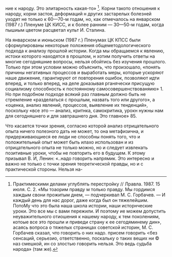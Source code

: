 ние к народу. Это элитарность какая-то» [^*]. Корни такото отношения к народу, корни застоя, деформаций н других застарелых болезней уходят не только к 60—70-м годам, но, как отмечалось на январском (1987 г.) Пленуме ЦК КИСС, и к более ранним — 30—50-м годам, когда пышиым цветом расцветал культ И. Сталина.

На январском и июньском (1987 г.} Пленумах ЦК КПСС были сформулированы некоторые положения общеметодологического подхода к анализу прошлой истории. Когда мы обращаемся к явлению, истоки которого находятся в прошлом, н хотим получить ответы на многие сегодняшние вопросы, нельзя обойтись без изучения прошлого. Только при этом условии можно объяснить, что произошало, «понять причины негативных процессов и выработать меры, которые ускоряют наше движение, гарантируют от повторения ошибок, позволяют идти вперед, и только вперед, на деле доказывая рганячески присущую социализму способность к постоянному самосовершенствованяию» 1. Но при подобном подходе всякий раз главным должно быть не стремление «разделаться с прошлым, назвать того или другого», а «оценка, анализ явлений, процессов, выявление их тенденций», поскольку «все это — анализ, критнка, самокритика, урокн нужны нам для сегодняшнего и для завтрашнего дня. Это главное» 85.

Что касается точки зрения, согласно которой анализ отрицательного опыта ничего полезного дать не может, то она метафизична, и придерживающиеся ее люди не способны понять того, что и положительный опыт может быть илахо использован и из отрицательного опыта не только можно, но и следует извлекать позитивные уроки, чтобы не повторить его в будущем. К этому призывал В. И, Ленин: «..надо говорить напрямик. Это интересно и важно не только с точки зрения теореткческой правды, но и с практической стороны. Нельзя на-

[^*]: Практимескими делами углублять перестройку // Лравла. 1987. 15 июля. С. 2. «Мы тоаорим правду м только правду. Мы гордимся хаждым свони прожитым днем, — подчеркивал М. С. Горбачев. — И каждый день для нас дорог, даже когда был он тяжелейшим. ПотоМу что это была наша школа истории, наши исторнческие уроки. Это все мы с вами пережили. И поэтому ие можем допустить неуважительного отиошения к нашему народу, к тем поколениям, котоые все это прошли и приведи страну к ее сегодяминему дин», асаясь вопроса о тяжелых страницах советской историн, М. С. Горбачев сказал, что говорить о них надо. присем говорить <без сенсаций, серьезио, ответственно, поскальку о таких вещих ни © наз смешкой, ин со злостью говорить нельзя. Это ведь судьба народа» (там же).
